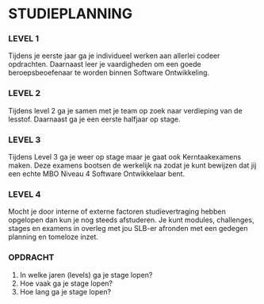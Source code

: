 # STUDIEPLANNING

### LEVEL 1

Tijdens je eerste jaar ga je individueel werken aan allerlei codeer opdrachten. Daarnaast leer je vaardigheden om een goede beroepsbeoefenaar te worden binnen Software Ontwikkeling.

### LEVEL 2

Tijdens level 2 ga je samen met je team op zoek naar verdieping van de lesstof. Daarnaast ga je een eerste halfjaar op stage.

### LEVEL 3

Tijdens Level 3 ga je weer op stage maar je gaat ook Kerntaakexamens maken. Deze examens bootsen de werkelijk na zodat je kunt bewijzen dat jij een echte MBO Niveau 4 Software Ontwikkelaar bent.

### LEVEL 4

Mocht je door interne of externe factoren studievertraging hebben opgelopen dan kun je nog steeds afstuderen. Je kunt modules, challenges, stages en examens in overleg met jou SLB-er afronden met een gedegen planning en tomeloze inzet.

### OPDRACHT

1. In welke jaren (levels) ga je stage lopen?
2. Hoe vaak ga je stage lopen?
3. Hoe lang ga je stage lopen?